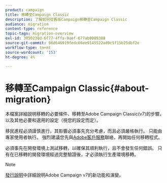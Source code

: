 ```yaml
---
product: campaign
title: 移轉至Campaign Classic
description: 了解如何從舊版Campaign移轉至Campaign Classic
audience: migration
content-type: reference
topic-tags: migration-overview
exl-id: 3050238d-6f77-4ffa-9aef-677ab8009388
source-git-commit: 98d646919fedc66ee9145522ad0c5f15b25dbf2e
workflow-type: tm+mt
source-wordcount: '153'
ht-degree: 4%

---
```


# 移轉至Campaign Classic{#about-migration}

本檔案詳細說明移轉的必要條件、移轉至Adobe Campaign Classic(v7)的步驟，以及其他必要和選用的設定（視您的設定而定）。

移民進程必須謹慎進行，其影響必須事先充分考慮，而且必須嚴格執行。 只能由專家使用者執行。 強烈建議您先與[Adobe客戶服務](https://helpx.adobe.com/tw/enterprise/admin-guide.html/enterprise/using/support-for-experience-cloud.ug.html)聯絡，再開始任何移轉程式。

必須事先在開發環境上測試移轉，以確保其順利執行，且不會發生任何錯誤。 只有在已移轉的開發環境經過完整驗證後，才必須執行生產環境移轉。

>[!NOTE]
>
>[發行說明](../../rn/using/latest-release.md)中詳細說明Adobe Campaign v7的新功能和演變。
